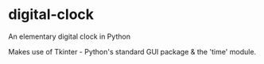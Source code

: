 # digital-clock
An elementary digital clock in Python

Makes use of Tkinter - Python's standard GUI package & the 'time' module.
